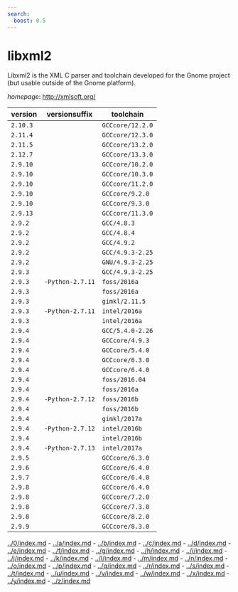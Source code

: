 ```yaml
---
search:
  boost: 0.5
---
```

# libxml2

Libxml2 is the XML C parser and toolchain developed for the Gnome project  (but usable outside of the Gnome platform).

*homepage*: <http://xmlsoft.org/>

version | versionsuffix | toolchain
--------|---------------|----------
``2.10.3`` |  | ``GCCcore/12.2.0``
``2.11.4`` |  | ``GCCcore/12.3.0``
``2.11.5`` |  | ``GCCcore/13.2.0``
``2.12.7`` |  | ``GCCcore/13.3.0``
``2.9.10`` |  | ``GCCcore/10.2.0``
``2.9.10`` |  | ``GCCcore/10.3.0``
``2.9.10`` |  | ``GCCcore/11.2.0``
``2.9.10`` |  | ``GCCcore/9.2.0``
``2.9.10`` |  | ``GCCcore/9.3.0``
``2.9.13`` |  | ``GCCcore/11.3.0``
``2.9.2`` |  | ``GCC/4.8.3``
``2.9.2`` |  | ``GCC/4.8.4``
``2.9.2`` |  | ``GCC/4.9.2``
``2.9.2`` |  | ``GCC/4.9.3-2.25``
``2.9.2`` |  | ``GNU/4.9.3-2.25``
``2.9.3`` |  | ``GCC/4.9.3-2.25``
``2.9.3`` | ``-Python-2.7.11`` | ``foss/2016a``
``2.9.3`` |  | ``foss/2016a``
``2.9.3`` |  | ``gimkl/2.11.5``
``2.9.3`` | ``-Python-2.7.11`` | ``intel/2016a``
``2.9.3`` |  | ``intel/2016a``
``2.9.4`` |  | ``GCC/5.4.0-2.26``
``2.9.4`` |  | ``GCCcore/4.9.3``
``2.9.4`` |  | ``GCCcore/5.4.0``
``2.9.4`` |  | ``GCCcore/6.3.0``
``2.9.4`` |  | ``GCCcore/6.4.0``
``2.9.4`` |  | ``foss/2016.04``
``2.9.4`` |  | ``foss/2016a``
``2.9.4`` | ``-Python-2.7.12`` | ``foss/2016b``
``2.9.4`` |  | ``foss/2016b``
``2.9.4`` |  | ``gimkl/2017a``
``2.9.4`` | ``-Python-2.7.12`` | ``intel/2016b``
``2.9.4`` |  | ``intel/2016b``
``2.9.4`` | ``-Python-2.7.13`` | ``intel/2017a``
``2.9.5`` |  | ``GCCcore/6.3.0``
``2.9.6`` |  | ``GCCcore/6.4.0``
``2.9.7`` |  | ``GCCcore/6.4.0``
``2.9.8`` |  | ``GCCcore/6.4.0``
``2.9.8`` |  | ``GCCcore/7.2.0``
``2.9.8`` |  | ``GCCcore/7.3.0``
``2.9.8`` |  | ``GCCcore/8.2.0``
``2.9.9`` |  | ``GCCcore/8.3.0``

[../0/index.md](0) - [../a/index.md](a) - [../b/index.md](b) - [../c/index.md](c) - [../d/index.md](d) - [../e/index.md](e) - [../f/index.md](f) - [../g/index.md](g) - [../h/index.md](h) - [../i/index.md](i) - [../j/index.md](j) - [../k/index.md](k) - [../l/index.md](l) - [../m/index.md](m) - [../n/index.md](n) - [../o/index.md](o) - [../p/index.md](p) - [../q/index.md](q) - [../r/index.md](r) - [../s/index.md](s) - [../t/index.md](t) - [../u/index.md](u) - [../v/index.md](v) - [../w/index.md](w) - [../x/index.md](x) - [../y/index.md](y) - [../z/index.md](z)

